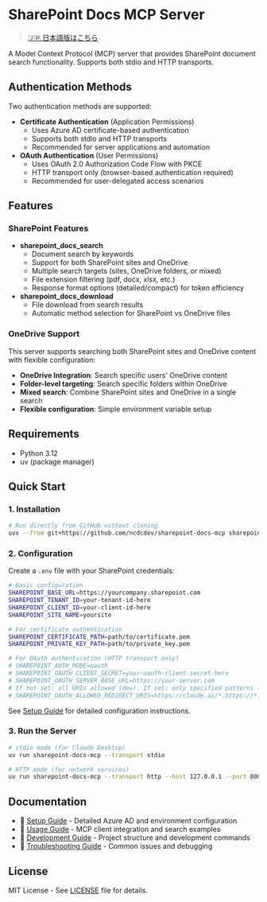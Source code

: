 # SharePoint Docs MCP Server

> [🇯🇵 日本語版はこちら](README_ja.md)

A Model Context Protocol (MCP) server that provides SharePoint document search functionality.
Supports both stdio and HTTP transports.

## Authentication Methods

Two authentication methods are supported:

- **Certificate Authentication** (Application Permissions)
  - Uses Azure AD certificate-based authentication
  - Supports both stdio and HTTP transports
  - Recommended for server applications and automation
- **OAuth Authentication** (User Permissions)
  - Uses OAuth 2.0 Authorization Code Flow with PKCE
  - HTTP transport only (browser-based authentication required)
  - Recommended for user-delegated access scenarios

## Features

### SharePoint Features

- **sharepoint_docs_search**
  - Document search by keywords
  - Support for both SharePoint sites and OneDrive
  - Multiple search targets (sites, OneDrive folders, or mixed)
  - File extension filtering (pdf, docx, xlsx, etc.)
  - Response format options (detailed/compact) for token efficiency
- **sharepoint_docs_download**
  - File download from search results
  - Automatic method selection for SharePoint vs OneDrive files

### OneDrive Support

This server supports searching both SharePoint sites and OneDrive content with flexible configuration:

- **OneDrive Integration**: Search specific users' OneDrive content
- **Folder-level targeting**: Search specific folders within OneDrive
- **Mixed search**: Combine SharePoint sites and OneDrive in a single search
- **Flexible configuration**: Simple environment variable setup

## Requirements

- Python 3.12
- uv (package manager)

## Quick Start

### 1. Installation

```bash
# Run directly from GitHub without cloning
uvx --from git+https://github.com/ncdcdev/sharepoint-docs-mcp sharepoint-docs-mcp --transport stdio
```

### 2. Configuration

Create a `.env` file with your SharePoint credentials:

```bash
# Basic configuration
SHAREPOINT_BASE_URL=https://yourcompany.sharepoint.com
SHAREPOINT_TENANT_ID=your-tenant-id-here
SHAREPOINT_CLIENT_ID=your-client-id-here
SHAREPOINT_SITE_NAME=yoursite

# For certificate authentication
SHAREPOINT_CERTIFICATE_PATH=path/to/certificate.pem
SHAREPOINT_PRIVATE_KEY_PATH=path/to/private_key.pem

# For OAuth authentication (HTTP transport only)
# SHAREPOINT_AUTH_MODE=oauth
# SHAREPOINT_OAUTH_CLIENT_SECRET=your-oauth-client-secret-here
# SHAREPOINT_OAUTH_SERVER_BASE_URL=https://your-server.com
# If not set: all URIs allowed (dev). If set: only specified patterns (production recommended)
# SHAREPOINT_OAUTH_ALLOWED_REDIRECT_URIS=https://claude.ai/*,https://*.anthropic.com/*
```

See [Setup Guide](docs/setup.md) for detailed configuration instructions.

### 3. Run the Server

```bash
# stdio mode (for Claude Desktop)
uv run sharepoint-docs-mcp --transport stdio

# HTTP mode (for network services)
uv run sharepoint-docs-mcp --transport http --host 127.0.0.1 --port 8000
```

## Documentation

- 📘 [Setup Guide](docs/setup.md) - Detailed Azure AD and environment configuration
- 📗 [Usage Guide](docs/usage.md) - MCP client integration and search examples
- 📙 [Development Guide](docs/development.md) - Project structure and development commands
- 📕 [Troubleshooting Guide](docs/troubleshooting.md) - Common issues and debugging

## License

MIT License - See [LICENSE](LICENSE) file for details.

